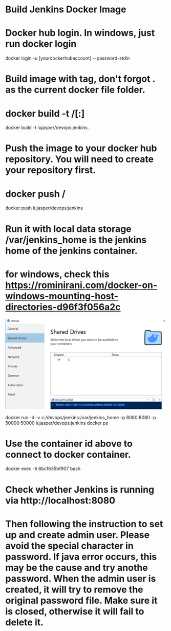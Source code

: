 # Build Jenkins Docker Image
# Docker hub login. In windows, just run docker login
docker login -u [yourdockerhubaccount] --password-stdin
# Build image with tag, don't forgot . as the current docker file folder.
# docker build -t <hub-user>/<repo-name>[:<tag>]
docker build -t lujasper/devops:jenkins .  
# Push the image to your docker hub repository. You will need to create your repository first. 
# docker push <hub-user>/<repo-name>
docker push lujasper/devops:jenkins 

# Run it with local data storage /var/jenkins_home is the jenkins home of the jenkins container.
# for windows, check this https://rominirani.com/docker-on-windows-mounting-host-directories-d96f3f056a2c
![Alt text](./images/dockersettings.jpg?raw=true "Docker Settings")

docker run -d -v c:/devops/jenkins:/var/jenkins_home -p 8080:8080 -p 50000:50000  lujasper/devops:jenkins
docker ps
# Use the container id above to connect to docker container.
docker exec -ti 6bc1635bf907 bash

# Check whether Jenkins is running via http://localhost:8080
# Then following the instruction to set up and create admin user. Please avoid the special character in password. If java error occurs, this may be the cause and try anothe password. When the admin user is created, it will try to remove the original password file. Make sure it is closed, otherwise it will fail to delete it. 

